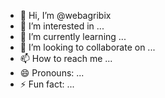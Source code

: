 - 👋 Hi, I’m @webagribix
- 👀 I’m interested in ...
- 🌱 I’m currently learning ...
- 💞️ I’m looking to collaborate on ...
- 📫 How to reach me ...
- 😄 Pronouns: ...
- ⚡ Fun fact: ...

<!---
webagribix/webagribix is a ✨ special ✨ repository because its `README.md` (this file) appears on your GitHub profile.
You can click the Preview link to take a look at your changes.
--->
